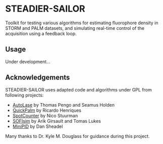 # STEADIER-SAILOR

Toolkit for testing various algorithms for estimating fluorophore density in STORM and PALM datasets, and simulating real-time control of the acquisition using a feedback loop.

## Usage
Under development...

## Acknowledgements
STEADIER-SAILOR uses adapted code and algorithms under GPL from following projects:
 - [AutoLase](https://micro-manager.org/wiki/AutoLase) by Thomas Pengo and Seamus Holden
 - [QuickPalm](http://imagej.net/QuickPALM) by Ricardo Henriques
 - [SpotCounter](http://imagej.net/SpotCounter) by Nico Stuurman
 - [SOFIsim](https://github.com/lob-epfl/sofitool) by Arik Girsault and Tomas Lukes
 - [MiniPID](https://github.com/tekdemo/MiniPID-Java) by Dan Sheadel
 
 Many thanks to Dr. Kyle M. Douglass for guidance during this project.
